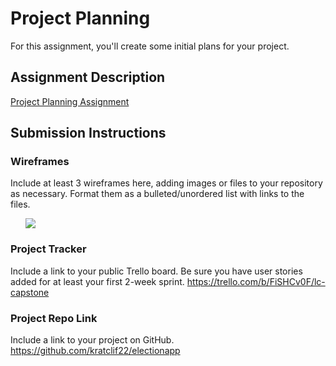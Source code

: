 # Project Planning
For this assignment, you'll create some initial plans for your project.

## Assignment Description
[Project Planning Assignment](https://education.launchcode.org/liftoff/modules/assignments/project-planning)

## Submission Instructions

### Wireframes

Include at least 3 wireframes here, adding images or files to your repository as necessary. Format them as a bulleted/unordered list with links to the files.

<ul>
    <img src="/pictures/devPics/wireframes_electionapp_001.png">
</ul>

### Project Tracker

Include a link to your public Trello board. Be sure you have user stories added for at least your first 2-week sprint.
https://trello.com/b/FiSHCv0F/lc-capstone
### Project Repo Link

Include a link to your project on GitHub.
https://github.com/kratclif22/electionapp

